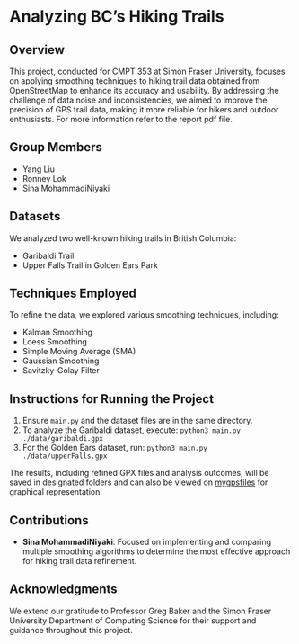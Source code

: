 # Analyzing BC’s Hiking Trails

## Overview
This project, conducted for CMPT 353 at Simon Fraser University, focuses on applying smoothing techniques to hiking trail data obtained from OpenStreetMap to enhance its accuracy and usability. By addressing the challenge of data noise and inconsistencies, we aimed to improve the precision of GPS trail data, making it more reliable for hikers and outdoor enthusiasts.
For more information refer to the report pdf file.

## Group Members
- Yang Liu
- Ronney Lok
- Sina MohammadiNiyaki

## Datasets
We analyzed two well-known hiking trails in British Columbia:
- Garibaldi Trail
- Upper Falls Trail in Golden Ears Park

## Techniques Employed
To refine the data, we explored various smoothing techniques, including:
- Kalman Smoothing
- Loess Smoothing
- Simple Moving Average (SMA)
- Gaussian Smoothing
- Savitzky-Golay Filter

## Instructions for Running the Project
1. Ensure `main.py` and the dataset files are in the same directory.
2. To analyze the Garibaldi dataset, execute: `python3 main.py ./data/garibaldi.gpx`
3. For the Golden Ears dataset, run: `python3 main.py ./data/upperFalls.gpx`

The results, including refined GPX files and analysis outcomes, will be saved in designated folders and can also be viewed on [mygpsfiles](https://www.mygpsfiles.com) for graphical representation.

## Contributions
- **Sina MohammadiNiyaki**: Focused on implementing and comparing multiple smoothing algorithms to determine the most effective approach for hiking trail data refinement.

## Acknowledgments
We extend our gratitude to Professor Greg Baker and the Simon Fraser University Department of Computing Science for their support and guidance throughout this project.